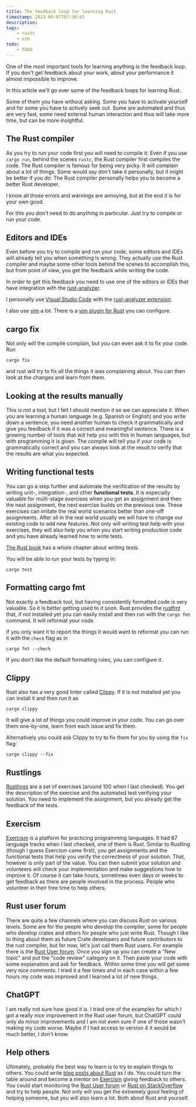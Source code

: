```yaml
---
title: The feedback loop for learning Rust
timestamp: 2023-09-07T07:30:01
description:
tags:
    - rustc
    - vim
todo:
    - TODO
---
```


One of the most important tools for learning anything is the feedback loop. If you don't get feedback about your work, about your performance it almost impossible to improve.

In this article we'll go over some of the feedback loops for learning Rust.

Some of them you have without asking. Some you have to activate yourself and for some you have to actively seek out.
Some are automated and thus are very fast, some need external human interaction and thus will take more time, but can be more insightful.


## The Rust compiler

As you try to run your code first you will need to compile it. Even if you use `cargo run`, behind the scenes `rustc`, the Rust compiler first compiles the code.
The Rust compiler is famous for being very picky. It will complain about a lot of things. Some would say don't take it personally, but it might be better if you do:
The Rust compiler personally helps you to become a better Rust developer.

I know all those errors and warnings are annoying, but at the end it is for your own good.

For this you don't need to do anything in particular. Just try to compile or run your code.

## Editors and IDEs

Even before you try to compile and run your code, some editors and IDEs will already tell you when something is wrong. They actually use the Rust compiler and maybe some other tools behind the scenes to accomplish this, but from point of view, you get the feedback while writing the code.

In order to get this feedback you need to use one of the editors or IDEs that have integration with the [rust-analyzer](https://rust-analyzer.github.io/).

I personally use [Visual Studio Code](https://code.visualstudio.com/docs/languages/rust) with the [rust-analyzer extension](https://marketplace.visualstudio.com/items?itemName=rust-lang.rust-analyzer).

I also use [vim](https://www.vim.org/) a lot. There is a [vim plugin for Rust](https://github.com/rust-lang/rust.vim) you can configure.

## cargo fix

Not only will the compile complain, but you can even ask it to fix your code. Run

```
cargo fix
```

and rust will try to fix all the things it was complaining about. You can then look at the changes and learn from them.


## Looking at the results manually

This is not a tool, but I felt I should mention it so we can appreciate it. When you are learning a human language (e.g. Spanish or English) and you write down a sentence, you need another human to check it grammatically and give you feedback if it was a correct and meaningful sentence. There is a growing number of tools that will help you with this in human languages, but with programming it is given. The compile will tell you if your code is grammatically correct and you can always look at the result to verify that the results are what you expected.

## Writing functional tests

You can go a step further and automate the verification of the results by writing unit-, integration-, and other **functional tests**. It is especially valuable for multi-stage exercises when you get an assignment and then the next assignment, the next exercise builds on the previous one. These exercises can imitate the real world scenarios better than one-off assignments. After all in the real world usually we will have to change our existing code to add new features. Not only will writing test help with your exercises, they will also help you when you start writing production code and you have already learned how to write tests.

[The Rust book](https://doc.rust-lang.org/book/) has a whole chapter about writing tests.

You will be able to run your tests by typing in:

```
cargo test
```

## Formatting cargo fmt

Not exactly a feedback tool, but having consistently formatted code is very valuable. So it is better getting used to it soon. Rust provides the [rustfmt](https://github.com/rust-lang/rustfmt) that, if not installed yet you can easily install and then run with the `cargo fmt` command. It will reformat your code.

If you only want it to report the things it would want to reformat you can run it with the `check` flag as in

```
cargo fmt --check
```

If you don't like the default formatting rules, you can configure it.


## Clippy

Rust also has a very good linter called [Clippy](https://github.com/rust-lang/rust-clippy). If it is not installed yet you can install it and then run it as

```
cargo clippy
```

It will give a lot of things you could improve in your code. You can go over them one-by-one, learn from each issue and fix them.

Alternatively you could ask Clippy to try to fix them for you by using the `fix` flag:

```
cargo clippy --fix
```

## Rustlings

[Rustlings](https://github.com/rust-lang/rustlings) are a set of exercises (around 100 when I last checked). You get the description of the exercise and the automated test verifying your solution. You need to implement the assignment, but you already get the feedback of the tests.

## Exercism

[Exercism](https://exercism.org/) is a platform for practicing programming languages. It had 67 language tracks when I last checked, one of them is Rust. Similar to Rustling (though I guess Exercism came first), you get assignments and the functional tests that help you verify the correctness of your solution. That, however is only part of the value. You can then submit your solution and volunteers will check your implementation and make suggestions how to improve it. Of course it can take hours, sometimes even days or weeks to get feedback as there are people involved in the process. People who volunteer in their free time to help others.

## Rust user forum

There are quite a few channels where you can discuss Rust on various levels. Some are for the people who develop the compiler, some for people who develop crates and others for people who just write Rust. Though I like to thing about them as future Crate developers and future contributors to the rust compiler, but for now, let's just call them Rust users. For example there is the [Rust User forum](https://users.rust-lang.org/). Once you sign up you can create a "New topic" and put the "code review" category on it. Then paste your code with some explanation and ask for feedback. Within some time you will get some very nice comments. I tried it a few times and in each case within a few hours my code was improved and I learned a lot of new things.

## ChatGPT

I am really not sure how good it is. I tried one of the examples for which I got a really nice improvement in the Rust user forum, but ChatGPT could only do minor improvements and I am not even sure if one of those wasn't making my code worse. Maybe if I had access to version 4 it would be much better, I don't know.


## Help others

Ultimately, probably the best way to learn is to try to explain things to others. You could write [blog posts about Rust](/) as I do. You could turn the table around and become a mentor on [Exercism](https://exercism.org/) giving feedback to others. You could start monitoring the [Rust User forum](https://users.rust-lang.org/) or [Rust on StackOverflow](https://stackoverflow.com/tags/rust) and try to help people. Not only will you get the extremely good feeling of helping someone, but you will also learn a lot. Both about Rust and yourself.


